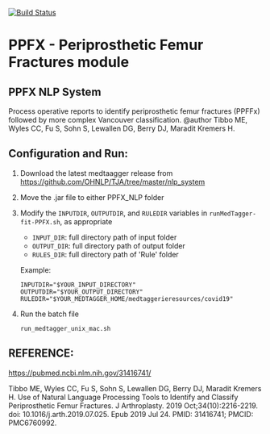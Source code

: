 [![Build Status](http://img.shields.io/travis/badges/badgerbadgerbadger.svg?style=flat-square)](https://travis-ci.org/badges/badgerbadgerbadger) 

# PPFX - Periprosthetic Femur Fractures module
  
## PPFX NLP System
Process operative reports to identify periprosthetic femur fractures (PPFFx) followed by more complex Vancouver classification.
@author Tibbo ME, Wyles CC, Fu S, Sohn S, Lewallen DG, Berry DJ, Maradit Kremers H.

## Configuration and Run:

1. Download the latest medtaagger release from https://github.com/OHNLP/TJA/tree/master/nlp_system 
2. Move the .jar file to either PPFX_NLP folder
3. Modify the `INPUTDIR`, `OUTPUTDIR`, and `RULEDIR` variables in `runMedTagger-fit-PPFX.sh`, as appropriate
    - `INPUT_DIR`: full directory path of input folder 
    - `OUTPUT_DIR`: full directory path of output folder
    - `RULES_DIR`: full directory path of 'Rule' folder
    
    Example:
    ```
    INPUTDIR="$YOUR_INPUT_DIRECTORY"
    OUTPUTDIR="$YOUR_OUTPUT_DIRECTORY"
    RULEDIR="$YOUR_MEDTAGGER_HOME/medtaggerieresources/covid19"
    ```
    
4. Run the batch file

    ```
    run_medtagger_unix_mac.sh
    ```
## REFERENCE:
https://pubmed.ncbi.nlm.nih.gov/31416741/

Tibbo ME, Wyles CC, Fu S, Sohn S, Lewallen DG, Berry DJ, Maradit Kremers H. Use of Natural Language Processing Tools to Identify and Classify Periprosthetic Femur Fractures. J Arthroplasty. 2019 Oct;34(10):2216-2219. doi: 10.1016/j.arth.2019.07.025. Epub 2019 Jul 24. PMID: 31416741; PMCID: PMC6760992.
